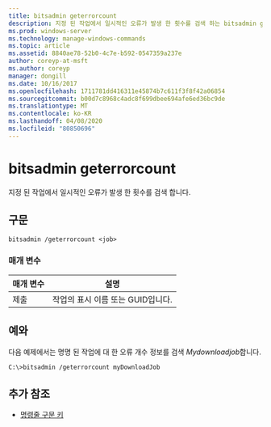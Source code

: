 ```yaml
---
title: bitsadmin geterrorcount
description: 지정 된 작업에서 일시적인 오류가 발생 한 횟수를 검색 하는 bitsadmin geterrorcount에 대 한 Windows 명령 항목입니다.
ms.prod: windows-server
ms.technology: manage-windows-commands
ms.topic: article
ms.assetid: 8840ae78-52b0-4c7e-b592-0547359a237e
author: coreyp-at-msft
ms.author: coreyp
manager: dongill
ms.date: 10/16/2017
ms.openlocfilehash: 1711781dd416311e45874b7c611f3f8f42a06854
ms.sourcegitcommit: b00d7c8968c4adc8f699dbee694afe6ed36bc9de
ms.translationtype: MT
ms.contentlocale: ko-KR
ms.lasthandoff: 04/08/2020
ms.locfileid: "80850696"
---
```

# <a name="bitsadmin-geterrorcount"></a>bitsadmin geterrorcount

지정 된 작업에서 일시적인 오류가 발생 한 횟수를 검색 합니다.

## <a name="syntax"></a>구문

```
bitsadmin /geterrorcount <job>
```

### <a name="parameters"></a>매개 변수

| 매개 변수 | 설명 |
| -------------- | -------------- |
| 제출 | 작업의 표시 이름 또는 GUID입니다. |

## <a name="examples"></a><a name=BKMK_examples></a>예와

다음 예제에서는 명명 된 작업에 대 한 오류 개수 정보를 검색 *Mydownloadjob*합니다.

```
C:\>bitsadmin /geterrorcount myDownloadJob
```

## <a name="additional-references"></a>추가 참조

- [명령줄 구문 키](command-line-syntax-key.md)